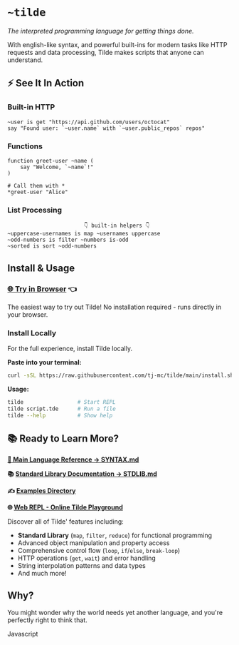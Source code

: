 # `~tilde` 

*The interpreted programming language for getting things done.*

With english-like syntax, and powerful built-ins for modern tasks like HTTP requests and data processing, Tilde makes scripts that anyone can understand.

## ⚡️ See It In Action

### Built-in HTTP
```tilde
~user is get "https://api.github.com/users/octocat"
say "Found user: `~user.name` with `~user.public_repos` repos"
```

### Functions
```tilde
function greet-user ~name (
    say "Welcome, `~name`!"
)

# Call them with *
*greet-user "Alice"
```

### List Processing 
```tilde
                        👇 built-in helpers 👇
~uppercase-usernames is map ~usernames uppercase
~odd-numbers is filter ~numbers is-odd
~sorted is sort ~odd-numbers
```

## Install & Usage

### [🌐 Try in Browser](https://tj-mc.github.io/tilde/) 👈

The easiest way to try out Tilde! No installation required - runs directly in your browser.



### Install Locally
For the full experience, install Tilde locally.

**Paste into your terminal:**
```bash
curl -sSL https://raw.githubusercontent.com/tj-mc/tilde/main/install.sh | bash
```

**Usage:**
```bash
tilde                 # Start REPL
tilde script.tde      # Run a file
tilde --help          # Show help
```

## 📚 Ready to Learn More?

**[📖 Main Language Reference → SYNTAX.md](docs/SYNTAX.md)**

**📚 [Standard Library Documentation → STDLIB.md](docs/STDLIB.md)**

**✍️ [Examples Directory](./examples)**

**🌐 [Web REPL - Online Tilde Playground](https://tj-mc.github.io/tilde/)**


Discover all of Tilde' features including:
- **Standard Library** (`map`, `filter`, `reduce`) for functional programming
- Advanced object manipulation and property access
- Comprehensive control flow (`loop`, `if`/`else`, `break-loop`)
- HTTP operations (`get`, `wait`) and error handling
- String interpolation patterns and data types
- And much more!


## Why?
You might wonder why the world needs yet another language, and you're perfectly right to think that.

Javascript 